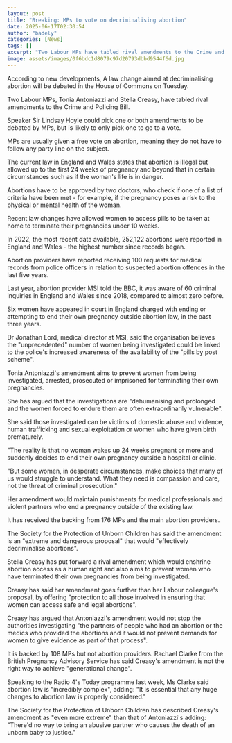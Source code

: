 ```yaml
---
layout: post
title: "Breaking: MPs to vote on decriminalising abortion"
date: 2025-06-17T02:30:54
author: "badely"
categories: [News]
tags: []
excerpt: "Two Labour MPs have tabled rival amendments to the Crime and Policing Bill on abortion."
image: assets/images/0f6bdc1d8079c97d20793dbbd9544f6d.jpg
---
```


According to new developments, A law change aimed at decriminalising abortion will be debated in the House of Commons on Tuesday.

Two Labour MPs, Tonia Antoniazzi and Stella Creasy, have tabled rival amendments to the Crime and Policing Bill.

Speaker Sir Lindsay Hoyle could pick one or both amendments to be debated by MPs, but is likely to only pick one to go to a vote.  

MPs are usually given a free vote on abortion, meaning they do not have to follow any party line on the subject.

The current law in England and Wales states that abortion is illegal but allowed up to the first 24 weeks of pregnancy and beyond that in certain circumstances such as if the woman's life is in danger.

Abortions have to be approved by two doctors, who check if one of a list of criteria have been met - for example, if the pregnancy poses a risk to the physical or mental health of the woman. 

Recent law changes have allowed women to access pills to be taken at home to terminate their pregnancies under 10 weeks.

In 2022, the most recent data available, 252,122 abortions were reported in England and Wales - the highest number since records began. 

Abortion providers have reported receiving 100 requests for medical records from police officers in relation to suspected abortion offences in the last five years. 

Last year, abortion provider MSI told the BBC, it was aware of 60 criminal inquiries in England and Wales since 2018, compared to almost zero before.

Six women have appeared in court in England charged with ending or attempting to end their own pregnancy outside abortion law, in the past three years.

Dr Jonathan Lord, medical director at MSI, said the organisation believes the "unprecedented" number of women being investigated could be linked to the police's increased awareness of the availability of the "pills by post scheme". 

Tonia Antoniazzi's amendment aims to prevent women from being investigated, arrested, prosecuted or imprisoned for terminating their own pregnancies. 

She has argued that the investigations are "dehumanising and prolonged and the women forced to endure them are often extraordinarily vulnerable".

She said those investigated can be victims of domestic abuse and violence, human trafficking and sexual exploitation or women who have given birth prematurely. 

"The reality is that no woman wakes up 24 weeks pregnant or more and suddenly decides to end their own pregnancy outside a hospital or clinic. 

"But some women, in desperate circumstances, make choices that many of us would struggle to understand. What they need is compassion and care, not the threat of criminal prosecution."

Her amendment would maintain punishments for medical professionals and violent partners who end a pregnancy outside of the existing law. 

It has received the backing from 176 MPs and the main abortion providers. 

The Society for the Protection of Unborn Children has said the amendment is an "extreme and dangerous proposal" that would "effectively decriminalise abortions".

Stella Creasy has put forward a rival amendment which would enshrine abortion access as a human right and also aims to prevent women who have terminated their own pregnancies from being investigated.

Creasy has said her amendment goes further than her Labour colleague's proposal, by offering "protection to all those involved in ensuring that women can access safe and legal abortions".

Creasy has argued that Antoniazzi's amendment would not stop the authorities investigating "the partners of people who had an abortion or the medics who provided the abortions and it would not prevent demands for women to give evidence as part of that process". 

It is backed by 108 MPs but not abortion providers. Rachael Clarke from the British Pregnancy Advisory Service has said Creasy's amendment is not the right way to achieve "generational change". 

Speaking to the Radio 4's Today programme last week, Ms Clarke said abortion law is "incredibly complex", adding: "It is essential that any huge changes to abortion law is properly considered." 

The Society for the Protection of Unborn Children has described Creasy's amendment as "even more extreme" than that of Antoniazzi's adding: "There'd no way to bring an abusive partner who causes the death of an unborn baby to justice."

